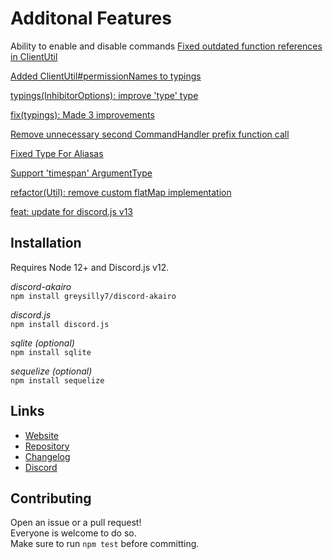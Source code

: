 # Additonal Features
Ability to enable and disable commands
[Fixed outdated function references in ClientUtil](https://github.com/discord-akairo/discord-akairo/pull/202)

[Added ClientUtil#permissionNames to typings](https://github.com/discord-akairo/discord-akairo/pull/188)

[typings(InhibitorOptions): improve 'type' type](https://github.com/discord-akairo/discord-akairo/pull/186)

[fix(typings): Made 3 improvements](https://github.com/discord-akairo/discord-akairo/pull/182)

[Remove unnecessary second CommandHandler prefix function call](https://github.com/discord-akairo/discord-akairo/pull/177)

[Fixed Type For Aliasas](https://github.com/discord-akairo/discord-akairo/pull/172)

[Support 'timespan' ArgumentType](https://github.com/discord-akairo/discord-akairo/pull/163)

[refactor(Util): remove custom flatMap implementation](https://github.com/discord-akairo/discord-akairo/pull/118)

[feat: update for discord.js v13](https://github.com/discord-akairo/discord-akairo/pull/179)

## Installation

Requires Node 12+ and Discord.js v12.  

*discord-akairo*  
`npm install greysilly7/discord-akairo`

*discord.js*  
`npm install discord.js`

*sqlite (optional)*  
`npm install sqlite`

*sequelize (optional)*  
`npm install sequelize`

## Links

- [Website](https://discord-akairo.github.io)
- [Repository](https://github.com/discord-akairo/discord-akairo)  
- [Changelog](https://github.com/discord-akairo/discord-akairo/releases)
- [Discord](https://discord.gg/arTauDY)  

## Contributing

Open an issue or a pull request!  
Everyone is welcome to do so.  
Make sure to run `npm test` before committing.  
